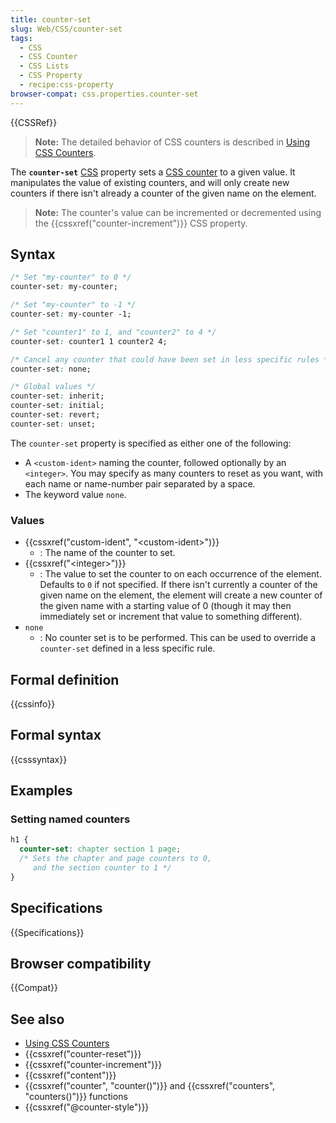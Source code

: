 ```yaml
---
title: counter-set
slug: Web/CSS/counter-set
tags:
  - CSS
  - CSS Counter
  - CSS Lists
  - CSS Property
  - recipe:css-property
browser-compat: css.properties.counter-set
---
```

{{CSSRef}}

> **Note:** The detailed behavior of CSS counters is described in [Using CSS Counters](/en-US/docs/Web/CSS/CSS_Counter_Styles/Using_CSS_counters).

The **`counter-set`** [CSS](/en-US/docs/Web/CSS) property sets a [CSS counter](/en-US/docs/Web/CSS/CSS_Counter_Styles/Using_CSS_counters) to a given value. It manipulates the value of existing counters, and will only create new counters if there isn't already a counter of the given name on the element.

> **Note:** The counter's value can be incremented or decremented using the {{cssxref("counter-increment")}} CSS property.

## Syntax

```css
/* Set "my-counter" to 0 */
counter-set: my-counter;

/* Set "my-counter" to -1 */
counter-set: my-counter -1;

/* Set "counter1" to 1, and "counter2" to 4 */
counter-set: counter1 1 counter2 4;

/* Cancel any counter that could have been set in less specific rules */
counter-set: none;

/* Global values */
counter-set: inherit;
counter-set: initial;
counter-set: revert;
counter-set: unset;
```

The `counter-set` property is specified as either one of the following:

- A `<custom-ident>` naming the counter, followed optionally by an `<integer>`. You may specify as many counters to reset as you want, with each name or name-number pair separated by a space.
- The keyword value `none`.

### Values

- {{cssxref("custom-ident", "&lt;custom-ident&gt;")}}
  - : The name of the counter to set.
- {{cssxref("&lt;integer&gt;")}}
  - : The value to set the counter to on each occurrence of the element. Defaults to `0` if not specified. If there isn't currently a counter of the given name on the element, the element will create a new counter of the given name with a starting value of 0 (though it may then immediately set or increment that value to something different).
- `none`
  - : No counter set is to be performed. This can be used to override a `counter-set` defined in a less specific rule.

## Formal definition

{{cssinfo}}

## Formal syntax

{{csssyntax}}

## Examples

### Setting named counters

```css
h1 {
  counter-set: chapter section 1 page;
  /* Sets the chapter and page counters to 0,
     and the section counter to 1 */
}
```

## Specifications

{{Specifications}}

## Browser compatibility

{{Compat}}

## See also

- [Using CSS Counters](/en-US/docs/Web/CSS/CSS_Counter_Styles/Using_CSS_counters)
- {{cssxref("counter-reset")}}
- {{cssxref("counter-increment")}}
- {{cssxref("content")}}
- {{cssxref("counter", "counter()")}} and {{cssxref("counters", "counters()")}} functions
- {{cssxref("@counter-style")}}
